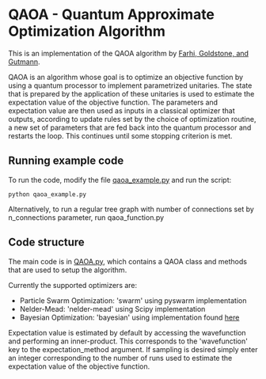 # QAOA - Quantum Approximate Optimization Algorithm

This is an implementation of the QAOA algorithm by 
[Farhi, Goldstone, and Gutmann](https://arxiv.org/abs/1411.4028).

QAOA is an algorithm whose goal is to optimize an 
objective function by using a quantum processor to 
implement parametrized unitaries. The state that is
prepared by the application of these unitaries is used 
to estimate the expectation value of the objective function.
The parameters and expectation value are then used as inputs
in a classical optimizer that outputs, according to
update rules set by the choice of optimization routine, a new 
set of parameters that are fed back into the quantum processor 
and restarts the loop. This continues until some stopping 
criterion is met.  


## Running example code

To run the code, modify the file [qaoa_example.py](qaoa_example.py) and run the
script:
```buildoutcfg
python qaoa_example.py
```
Alternatively, to run a regular tree graph with number of
connections set by n_connections parameter, run
qaoa_function.py


## Code structure 

The main code is in [QAOA.py](QAOA.py), which contains a QAOA
class and methods that are used to setup the algorithm. 

Currently the supported optimizers are:

- Particle Swarm Optimization: 'swarm' using pyswarm implementation
- Nelder-Mead: 'nelder-mead' using Scipy implementation
- Bayesian Optimization: 'bayesian' using implementation found [here](https://github.com/fmfn/BayesianOptimization)

Expectation value is estimated by default by accessing
the wavefunction and performing an inner-product. This 
corresponds to the 'wavefunction' key to the 
expectation_method argument. If sampling is desired
simply enter an integer corresponding to the number 
of runs used to estimate the expectation value of the
objective function. 